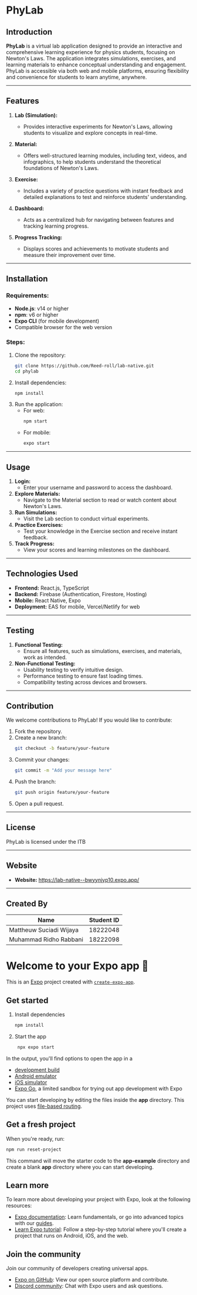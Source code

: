 # PhyLab

## Introduction
**PhyLab** is a virtual lab application designed to provide an interactive and comprehensive learning experience for physics students, focusing on Newton's Laws. The application integrates simulations, exercises, and learning materials to enhance conceptual understanding and engagement. PhyLab is accessible via both web and mobile platforms, ensuring flexibility and convenience for students to learn anytime, anywhere.

---

## Features
1. **Lab (Simulation):**
   - Provides interactive experiments for Newton's Laws, allowing students to visualize and explore concepts in real-time.

2. **Material:**
   - Offers well-structured learning modules, including text, videos, and infographics, to help students understand the theoretical foundations of Newton's Laws.

3. **Exercise:**
   - Includes a variety of practice questions with instant feedback and detailed explanations to test and reinforce students' understanding.

4. **Dashboard:**
   - Acts as a centralized hub for navigating between features and tracking learning progress.

5. **Progress Tracking:**
   - Displays scores and achievements to motivate students and measure their improvement over time.

---

## Installation

### Requirements:
- **Node.js**: v14 or higher
- **npm**: v6 or higher
- **Expo CLI** (for mobile development)
- Compatible browser for the web version

### Steps:
1. Clone the repository:
   ```bash
   git clone https://github.com/Reed-roll/lab-native.git
   cd phylab
   ```
2. Install dependencies:
   ```bash
   npm install
   ```
3. Run the application:
   - For web:
     ```bash
     npm start
     ```
   - For mobile:
     ```bash
     expo start
     ```

---

## Usage
1. **Login:**
   - Enter your username and password to access the dashboard.
2. **Explore Materials:**
   - Navigate to the Material section to read or watch content about Newton's Laws.
3. **Run Simulations:**
   - Visit the Lab section to conduct virtual experiments.
4. **Practice Exercises:**
   - Test your knowledge in the Exercise section and receive instant feedback.
5. **Track Progress:**
   - View your scores and learning milestones on the dashboard.

---

## Technologies Used
- **Frontend:** React.js, TypeScript
- **Backend:** Firebase (Authentication, Firestore, Hosting)
- **Mobile:** React Native, Expo
- **Deployment:** EAS for mobile, Vercel/Netlify for web

---

## Testing
1. **Functional Testing:**
   - Ensure all features, such as simulations, exercises, and materials, work as intended.
2. **Non-Functional Testing:**
   - Usability testing to verify intuitive design.
   - Performance testing to ensure fast loading times.
   - Compatibility testing across devices and browsers.

---

## Contribution
We welcome contributions to PhyLab! If you would like to contribute:
1. Fork the repository.
2. Create a new branch:
   ```bash
   git checkout -b feature/your-feature
   ```
3. Commit your changes:
   ```bash
   git commit -m "Add your message here"
   ```
4. Push the branch:
   ```bash
   git push origin feature/your-feature
   ```
5. Open a pull request.

---

## License
PhyLab is licensed under the ITB

---

## Website
- **Website:** https://lab-native--bwyynjyp10.expo.app/

---

## Created By
| **Name**                    | **Student ID** |
|-----------------------------|----------------|
| Mattheuw Suciadi Wijaya     | 18222048       |
| Muhammad Ridho Rabbani      | 18222098       |


# Welcome to your Expo app 👋

This is an [Expo](https://expo.dev) project created with [`create-expo-app`](https://www.npmjs.com/package/create-expo-app).

## Get started

1. Install dependencies

   ```bash
   npm install
   ```

2. Start the app

   ```bash
    npx expo start
   ```

In the output, you'll find options to open the app in a

- [development build](https://docs.expo.dev/develop/development-builds/introduction/)
- [Android emulator](https://docs.expo.dev/workflow/android-studio-emulator/)
- [iOS simulator](https://docs.expo.dev/workflow/ios-simulator/)
- [Expo Go](https://expo.dev/go), a limited sandbox for trying out app development with Expo

You can start developing by editing the files inside the **app** directory. This project uses [file-based routing](https://docs.expo.dev/router/introduction).

## Get a fresh project

When you're ready, run:

```bash
npm run reset-project
```

This command will move the starter code to the **app-example** directory and create a blank **app** directory where you can start developing.

## Learn more

To learn more about developing your project with Expo, look at the following resources:

- [Expo documentation](https://docs.expo.dev/): Learn fundamentals, or go into advanced topics with our [guides](https://docs.expo.dev/guides).
- [Learn Expo tutorial](https://docs.expo.dev/tutorial/introduction/): Follow a step-by-step tutorial where you'll create a project that runs on Android, iOS, and the web.

## Join the community

Join our community of developers creating universal apps.

- [Expo on GitHub](https://github.com/expo/expo): View our open source platform and contribute.
- [Discord community](https://chat.expo.dev): Chat with Expo users and ask questions.

